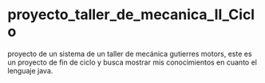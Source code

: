 # proyecto_taller_de_mecanica_II_Ciclo
proyecto de un sistema de un taller de mecánica gutierres motors, este es un proyecto de  fin de ciclo y busca mostrar mis conocimientos en cuanto el lenguaje java.
